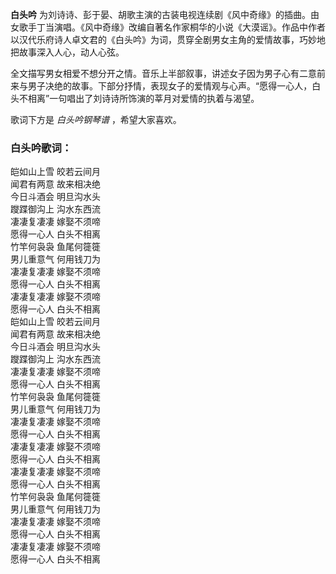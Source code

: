 

**白头吟**
为刘诗诗、彭于晏、胡歌主演的古装电视连续剧《风中奇缘》的插曲。由女歌手丁当演唱。《风中奇缘》改编自著名作家桐华的小说《大漠谣》。作品中作者以汉代乐府诗人卓文君的《白头吟》为词，贯穿全剧男女主角的爱情故事，巧妙地把故事深入人心，动人心弦。

  
全文描写男女相爱不想分开之情。音乐上半部叙事，讲述女子因为男子心有二意前来与男子决绝的故事。下部分抒情，表现女子的爱情观与心声。“愿得一心人，白头不相离”一句唱出了刘诗诗所饰演的莘月对爱情的执着与渴望。

  
歌词下方是 _白头吟钢琴谱_ ，希望大家喜欢。

### 白头吟歌词：

皑如山上雪 皎若云间月  
闻君有两意 故来相决绝  
今日斗酒会 明旦沟水头  
躞蹀御沟上 沟水东西流  
凄凄复凄凄 嫁娶不须啼  
愿得一心人 白头不相离  
竹竿何袅袅 鱼尾何簁簁  
男儿重意气 何用钱刀为  
凄凄复凄凄 嫁娶不须啼  
愿得一心人 白头不相离  
凄凄复凄凄 嫁娶不须啼  
愿得一心人 白头不相离  
皑如山上雪 皎若云间月  
闻君有两意 故来相决绝  
今日斗酒会 明旦沟水头  
躞蹀御沟上 沟水东西流  
凄凄复凄凄 嫁娶不须啼  
愿得一心人 白头不相离  
竹竿何袅袅 鱼尾何簁簁  
男儿重意气 何用钱刀为  
凄凄复凄凄 嫁娶不须啼  
愿得一心人 白头不相离  
凄凄复凄凄 嫁娶不须啼  
愿得一心人 白头不相离  
凄凄复凄凄 嫁娶不须啼  
愿得一心人 白头不相离  
竹竿何袅袅 鱼尾何簁簁  
男儿重意气 何用钱刀为  
凄凄复凄凄 嫁娶不须啼  
愿得一心人 白头不相离  
凄凄复凄凄 嫁娶不须啼  
愿得一心人 白头不相离

